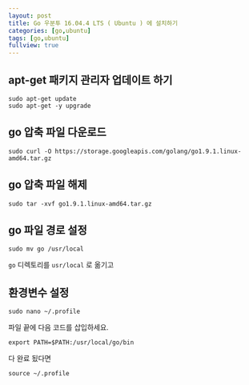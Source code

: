 ```yaml
---
layout: post
title: Go 우분투 16.04.4 LTS ( Ubuntu ) 에 설치하기
categories: [go,ubuntu]
tags: [go,ubuntu]
fullview: true
---
```


## apt-get 패키지 관리자 업데이트 하기
```
sudo apt-get update
sudo apt-get -y upgrade
```

## go 압축 파일 다운로드
```
sudo curl -O https://storage.googleapis.com/golang/go1.9.1.linux-amd64.tar.gz
```

## go 압축 파일 해제
```
sudo tar -xvf go1.9.1.linux-amd64.tar.gz
```

## go 파일 경로 설정
```
sudo mv go /usr/local
```
`go` 디렉토리를 `usr/local` 로 옮기고

## 환경변수 설정
```
sudo nano ~/.profile
```
파일 끝에 다음 코드를 삽입하세요.
```
export PATH=$PATH:/usr/local/go/bin
```
다 완료 됬다면
```
source ~/.profile
```
